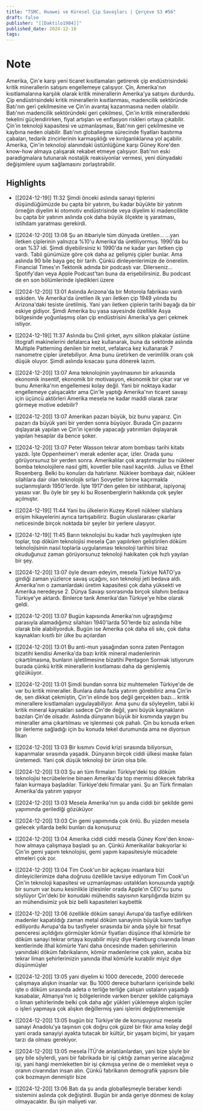 ```yaml
---
title: "TSMC, Huawei ve Küresel Çip Savaşları | Çerçeve S3 #56"
draft: false
publisher: "[[Daktilo1984]]"
published_date: 2024-12-18
tags:
---
```

# Note
 Amerika, Çin'e karşı yeni ticaret kısıtlamaları getirerek çip endüstrisindeki kritik minerallerin satışını engellemeye çalışıyor.
Çin, Amerika'nın kısıtlamalarına karşılık olarak kritik minerallerin Amerika'ya satışını durdurdu.
Çip endüstrisindeki kritik minerallerin kısıtlanması, madencilik sektöründe Batı'nın geri çekilmesine ve Çin'in avantaj kazanmasına neden olabilir.
Batı'nın madencilik sektöründeki geri çekilmesi, Çin'in kritik minerallerdeki tekelini güçlendirirken, fiyat artışları ve enflasyon riskleri ortaya çıkabilir.
Çin'in teknoloji kapasitesi ve uzmanlaşması, Batı'nın geri çekilmesine ve kaybına neden olabilir.
Batı'nın globalleşme sürecinde fiyatları bastırma çabaları, tedarik zincirlerinin karmaşıklığı ve kırılganlıklarına yol açabilir.
Amerika, Çin'in teknoloji alanındaki üstünlüğüne karşı Güney Kore'den know-how almaya çalışarak rekabet etmeye çalışıyor.
Batı'nın eski paradigmalara tutunarak nostaljik reaksiyonlar vermesi, yeni dünyadaki değişimlere uyum sağlamasını zorlaştırabilir.


## Highlights
* [[2024-12-19]] 11:32  Şimdi önceki aslında sanayi tiplerini düşündüğümüzde bu çapta bir yatırım, bu kadar büyükte bir yatırım örneğin diyelim ki otomotiv endüstrisinde veya diyelim ki madencilikte bu çapta bir yatırım aslında çok daha büyük ölçekte iş yaratması, istihdam yaratması gerekirdi.

* [[2024-12-20]] 13:08  Şu an itibariyle tüm dünyada üretilen... ...yarı iletken çiplerinin yalnızca %10'u Amerika'da üretiliyormuş. 1990'da bu oran %37 idi. Şimdi diyebilirsiniz ki 1990'da ne kadar yarı iletken çip vardı. Tabii günümüze göre çok daha az gelişmiş çipler bunlar. Ama aslında 90 bile baya geç bir tarih. Çünkü dinleyenlerimize de önerelim. Financial Times'ın Tektonik adında bir podcastı var. Dilerseniz... Spotify'dan veya Apple Podcast'tan buna da erişebilirsiniz. Bu podcast de en son bölümlerinde işledikleri üzere

* [[2024-12-20]] 13:01  Aslında Arizona'da bir Motorola fabrikası vardı eskiden. Ve Amerika'da üretilen ilk yarı iletken çip 1949 yılında bu Arizona'daki tesiste üretilmiş. Yani yarı iletken çiplerin tarihi bayağı da bir eskiye gidiyor. Şimdi Amerika bu yasa sayesinde özellikle Asya bölgesinde yoğunlaşmış olan çip endüstrisini Amerika'ya geri çekmek istiyor.

* [[2024-12-19]] 11:37  Aslında bu Çinli şirket, aynı silikon plakalar üstüne litografi makinelerini defalarca kez kullanarak, buna da sektörde aslında Multiple Patterning denilen bir metot, vefalarca kez kullanarak 7 nanometre çipler üretebiliyor. Ama bunu üretirken de verimlilik oranı çok düşük oluyor. Şimdi aslında kısacası şuna dönerek lazım.

* [[2024-12-20]] 13:07  Ama teknolojinin yayılmasının bir arkasında ekonomik insentif, ekonomik bir motivasyon, ekonomik bir çıkar var ve bunu Amerika'nın engellemesi kolay değil. Yani bir noktaya kadar engellemeye çalışacaktır ama Çin'le yaptığı Amerika'nın ticaret savaşı için üçüncü aktörleri Amerika mesela ne kadar maddi olarak zarar görmeye motive edebilir?

* [[2024-12-20]] 13:07  Amerikan pazarı büyük, biz bunu yaparız. Çin pazarı da büyük yani bir yerden sonra büyüyor. Burada Çin pazarını dışlayarak yapılan ve Çin'in içeride yapacağı yatırımları dışlayarak yapılan hesaplar da bence şoker.

* [[2024-12-20]] 13:07  Peter Wasson tekrar atom bombası tarihi kitabı yazdı. İşte Oppenheimer'ı merak edenler açar, izler. Orada şunu görüyorsunuz bir yerden sonra. Amerikalılar çok araştırmışlar bu nükleer bomba teknolojilere nasıl gitti, kovetler bile nasıl kaçırıldı. Julius ve Ethel Rosenberg. Belki bu konuları da hatırlanır. Nükleer bombaya dair, nükleer silahlara dair olan teknolojik sırları Sovyetler birine kaçırmakla suçlanmışlardı 1950'lerde. İşte 1917'den gelen bir istihbarat, ispiyonaj yasası var. Bu öyle bir şey ki bu Rosenberglerin hakkında çok şeyler açılmıştır.

* [[2024-12-19]] 11:44  Yani bu ülkelerin Kuzey Koreli nükleer silahlara erişim hikayelerini ayrıca tartışabiliriz. Bugün uluslararası çıkarlar neticesinde birçok noktada bir şeyler bir yerlere ulaşıyor.

* [[2024-12-19]] 11:45  Barın teknolojisi bu kadar hızlı yayılmışken işte toplar, top döküm teknolojisi mesela Çan yapılırken geliştirilen döküm teknolojisinin nasıl toplarla uygulanması teknoloji tarihini biraz okuduğunuz zaman görüyorsunuz teknoloji hakikaten çok hızlı yayılan bir şey.

* [[2024-12-20]] 13:07  öyle devam edeyim, mesela Türkiye NATO'ya girdiği zaman yüzlerce savaş uçağını, son teknoloji jeti bedava aldı. Amerika'nın o zamanlardaki üretim kapasitesi çok daha yüksekti ve Amerika neredeyse 2. Dünya Savaşı sonrasında birçok silahını bedava Türkiye'ye aktardı. Binlerce tank Amerika'dan Türkiye'ye hibe olarak geldi.

* [[2024-12-20]] 13:07  Bugün kapısında Amerika'nın uğraştığımız parasıyla alamadığımız silahları 1940'larda 50'lerde biz aslında hibe olarak bile alabiliyorduk. Bugün ise Amerika çok daha eli sıkı, çok daha kaynakları kısıtlı bir ülke bu açılardan

* [[2024-12-20]] 13:01  Bu anti-mun yasağından sonra zaten Pentagon bizatihi kendisi Amerika'da bazı kritik mineral madenlerinin çıkartılmasına, bunların işletilmesine bizatihi Pentagon Sormak istiyorum burada çünkü kritik minerallerin kısıtlaması daha da genişlemiş gözüküyor.

* [[2024-12-20]] 13:01  Şimdi bundan sonra biz muhtemelen Türkiye'de de var bu kritik mineraller. Bunlara daha fazla yatırım görebiliriz ama Çin'in de, sen dikkat çekmiştin, Çin'in elinde boş değil gerçekten bazı... kritik minerallere kısıtlamaları uygulayabiliyor. Ama şunu da söyleyelim, tabii ki kritik mineral kaynakları sadece Çin'de değil, yani büyük kaynakların bazıları Çin'de olsadır. Aslında dünyanın büyük bir kısmında yaygın bu mineraller ama çıkartılması ve işlenmesi çok pahalı. Çin bu konuda erken bir ilerleme sağladığı için bu konuda tekel durumunda ama ne diyorsun İlkan

* [[2024-12-20]] 13:03  Bir kısmını Covid krizi sırasında biliyorsun, kapanmalar sırasında yaşadık. Dünyanın birçok ciddi ülkesi maske falan üretemedi. Yani çok düşük teknoloji bir ürün olsa bile.

* [[2024-12-20]] 13:03  Şu an tüm firmaları Türkiye'deki top döküm teknolojisi tecrübelerine binaen Amerika'da top mermisi dökecek fabrika falan kurmaya başladılar. Türkiye'deki firmalar yani. Şu an Türk firmaları Amerika'da yatırım yapıyor

* [[2024-12-20]] 13:03  Mesela Amerika'nın şu anda ciddi bir şekilde gemi yapımında gerilediği gözüküyor

* [[2024-12-20]] 13:03  Çin gemi yapımında çok önlü. Bu yüzden mesela gelecek yıllarda belki bunları da konuşuruz

* [[2024-12-20]] 13:04  Amerika ciddi ciddi mesela Güney Kore'den know-how almaya çalışmaya başladı şu an. Çünkü Amerikalılar bakıyorlar ki Çin'in gemi yapım teknolojisi, gemi yapım kapasitesiyle mücadele etmeleri çok zor.

* [[2024-12-20]] 13:04  Tim Cook'un bir açıkçası insanlara bizi dinleyicilerimize daha doğrusu özellikle tavsiye ediyorum Tim Cook'un Çin'in teknoloji kapasitesi ve uzmanlaşması ustalıkları konusunda yaptığı bir sunum var bunu kesinlikle izlesinler orada Apple'ın CEO'su şunu söylüyor Çin'deki bir konudaki mühendis sayısının karşılığında bizim şu an mühendisimiz yok biz belli kapasiteleri kaybettik

* [[2024-12-20]] 13:06  özellikle döküm sanayi Avrupa'da tasfiye edilirken madenler kapatıldığı zaman metal döküm sanayinin büyük kısmı tasfiye ediliyordu Avrupa'da bu tasfiyeler sırasında bir anda şöyle bir fırsat penceresi açıldığını görmüşler kömür fiyatları düşünce ithal kömürle bir döküm sanayi tekrar ortaya koyabilir miyiz diye Hamburg civarında liman kentlerinde ithal kömürle Yani daha öncesinde maden şehirlerinin yanındaki döküm fabrikalarını, kömür madenlerine çok yakın, acaba biz tekrar liman şehirlerimizin yanında ithal kömürle kurabilir miyiz diye düşünmüşler

* [[2024-12-20]] 13:05  yani diyelim ki 1000 derecede, 2000 derecede çalışmaya alışkın insanlar var. Bu 1000 derece buharların içerisinde belki işte o döküm sırasında adeta o terliğe terliğe çalışan ustaların yaşadığı kasabalar, Almanya'nın iç bölgelerinde varken benzer şekilde çalışmaya o liman şehirlerinde belki çok daha ağır yükleri yüklemeye alışkın işçiler o işleri yapmaya çok alışkın değillermiş yani işlerini değiştirememişle

* [[2024-12-20]] 13:05  bugün biz Türkiye'de de konuşuyoruz mesela sanayi Anadolu'ya taşınsın çok doğru çok güzel bir fikir ama kolay değil yani orada sanayiyi ayakta tutacak bir kültür, bir yaşam biçimi, bir yaşam tarzı da olması gerekiyor.

* [[2024-12-20]] 13:05  mesela İTÜ'de anlatılanlardan, yani bize şöyle bir şey bile söylerdi, yani bir fabrikada bir işi çıktığı zaman yerine alacağınız işi, yani hangi memleketten bir işi çıkmışsa yerine de o memleket veya o oranın civarından insan alın. Çünkü fabrikanın demografik yapısını bile çok bozmayın denmiştir bize

* [[2024-12-20]] 13:06  Batı da şu anda globalleşmeyle beraber kendi sistemini aslında çok değiştirdi. Bugün bir anda geriye dönmesi de kolay olmayacaktır. Bu işin maliyeti var.

